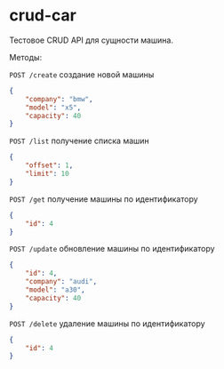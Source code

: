 # crud-car

Тестовое CRUD API для сущности машина.

Методы:

`POST /create` создание новой машины
```json
{
	"company": "bmw",
	"model": "x5",
	"capacity": 40
}
```

`POST /list` получение списка машин
```json
{
	"offset": 1,
	"limit": 10
}
```

`POST /get` получение машины по идентификатору
```json
{
    "id": 4
}
```

`POST /update` обновление машины по идентификатору
```json
{
    "id": 4,
	"company": "audi",
	"model": "a30",
	"capacity": 40
}
```

`POST /delete` удаление машины по идентификатору
```json
{
    "id": 4
}
```

